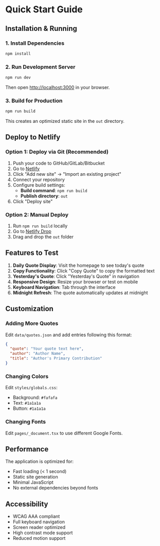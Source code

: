 # Quick Start Guide

## Installation & Running

### 1. Install Dependencies
```bash
npm install
```

### 2. Run Development Server
```bash
npm run dev
```

Then open [http://localhost:3000](http://localhost:3000) in your browser.

### 3. Build for Production
```bash
npm run build
```

This creates an optimized static site in the `out` directory.

## Deploy to Netlify

### Option 1: Deploy via Git (Recommended)
1. Push your code to GitHub/GitLab/Bitbucket
2. Go to [Netlify](https://netlify.com)
3. Click "Add new site" → "Import an existing project"
4. Connect your repository
5. Configure build settings:
   - **Build command**: `npm run build`
   - **Publish directory**: `out`
6. Click "Deploy site"

### Option 2: Manual Deploy
1. Run `npm run build` locally
2. Go to [Netlify Drop](https://app.netlify.com/drop)
3. Drag and drop the `out` folder

## Features to Test

1. **Daily Quote Display**: Visit the homepage to see today's quote
2. **Copy Functionality**: Click "Copy Quote" to copy the formatted text
3. **Yesterday's Quote**: Click "Yesterday's Quote" in navigation
4. **Responsive Design**: Resize your browser or test on mobile
5. **Keyboard Navigation**: Tab through the interface
6. **Midnight Refresh**: The quote automatically updates at midnight

## Customization

### Adding More Quotes
Edit `data/quotes.json` and add entries following this format:
```json
{
  "quote": "Your quote text here",
  "author": "Author Name",
  "title": "Author's Primary Contribution"
}
```

### Changing Colors
Edit `styles/globals.css`:
- Background: `#fafafa`
- Text: `#1a1a1a`
- Button: `#1a1a1a`

### Changing Fonts
Edit `pages/_document.tsx` to use different Google Fonts.

## Performance

The application is optimized for:
- Fast loading (< 1 second)
- Static site generation
- Minimal JavaScript
- No external dependencies beyond fonts

## Accessibility

- WCAG AAA compliant
- Full keyboard navigation
- Screen reader optimized
- High contrast mode support
- Reduced motion support

